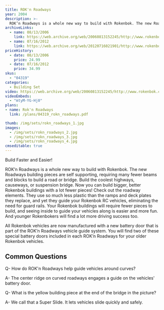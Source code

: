 ```yaml
---
title: ROK'n Roadways
year: 2004
description: >-
  ROK’n Roadways is a whole new way to build with Rokenbok. The new Roadways building pieces are self supporting, requiring many fewer beams and blocks to build a road or bridge. Build the coolest highways, causeways, or suspension bridge. Now you can build bigger, better Rokenbok buildings with a lot fewer pieces! Check out the roadway elements.
archiveLinks:
  - name: 08/13/2006
    link: https://web.archive.org/web/20060813152245/http://www.rokenbok.com/catalog/pd_bs_RokRoad.html
  - name: 07/16/2012
    link: https://web.archive.org/web/20120716021901/http://www.rokenbok.com/estore/construction/rokn-roadways
priceHistory:
  - date: 08/13/2006
    price: 24.99
  - date: 07/16/2012
    price: 34.99
skus:
  - "04319"
categories: 
  - Building Set
video: https://web.archive.org/web/20060813152245/http://www.rokenbok.com/vids/RoadwayRok307KbSec.wmv
videoEmbeds:
  - "mtyM-YG-Hj0"
plans:
- name: Rok'n Roadways
  link: /plans/04319_rokn_roadways.pdf

thumb: /img/sets/rokn_roadways_1.jpg
images:
  - /img/sets/rokn_roadways_2.jpg
  - /img/sets/rokn_roadways_3.jpg
  - /img/sets/rokn_roadways_4.jpg
cmseditable: true
---
```

Build Faster and Easier!

ROK’n Roadways is a whole new way to build with Rokenbok. The new Roadways building pieces are self supporting, requiring many fewer beams and blocks to build a road or bridge. Build the coolest highways, causeways, or suspension bridge. Now you can build bigger, better Rokenbok buildings with a lot fewer pieces! Check out the roadway elements. They use so much less plastic than the ramps and deck plates they replace, and yet they guide your Rokenbok RC vehicles, eliminating the need for guard rails. Your Rokenbok buildings will require fewer pieces to build, and seeing inside to guide your vehicles along is easier and more fun. And younger Rokenbokers will find a lot more driving success too.

All Rokenbok vehicles are now manufactured with a new battery door that is part of the ROK’n Roadways vehicle guide system. You will find two of these special battery doors included in each ROK’n Roadways for your older Rokenbok vehicles.

## Common Questions
Q- How do ROK'n Roadways help guide vehicles around curves?

A- The center ridge on curved roadways engages a guide on the vehicles' battery door.

Q- What is the yellow building piece at the end of the bridge in the picture?

A- We call that a Super Slide.  It lets vehicles slide quickly and safely.
